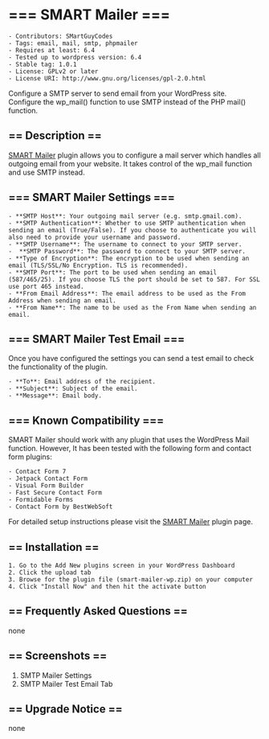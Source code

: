 
# === SMART Mailer ===

    - Contributors: SMartGuyCodes
    - Tags: email, mail, smtp, phpmailer
    - Requires at least: 6.4
    - Tested up to wordpress version: 6.4
    - Stable tag: 1.0.1
    - License: GPLv2 or later
    - License URI: http://www.gnu.org/licenses/gpl-2.0.html

Configure a SMTP server to send email from your WordPress site. Configure the wp_mail() function to use SMTP instead of the PHP mail() function.

## == Description ==

[SMART Mailer](https://github.com/SmartGuyCodes/SmartMailerWp) plugin allows you to configure a mail server which handles all outgoing email from your website. It takes control of the wp_mail function and use SMTP instead.

## === SMART Mailer Settings ===

    - **SMTP Host**: Your outgoing mail server (e.g. smtp.gmail.com).
    - **SMTP Authentication**: Whether to use SMTP authentication when sending an email (True/False). If you choose to authenticate you will also need to provide your username and password.
    - **SMTP Username**: The username to connect to your SMTP server.
    -  **SMTP Password**: The password to connect to your SMTP server.
    - **Type of Encryption**: The encryption to be used when sending an email (TLS/SSL/No Encryption. TLS is recommended).
    - **SMTP Port**: The port to be used when sending an email (587/465/25). If you choose TLS the port should be set to 587. For SSL use port 465 instead.
    - **From Email Address**: The email address to be used as the From Address when sending an email.
    - **From Name**: The name to be used as the From Name when sending an email.

## === SMART Mailer Test Email ===

Once you have configured the settings you can send a test email to check the functionality of the plugin.
 
    - **To**: Email address of the recipient.
    - **Subject**: Subject of the email.
    - **Message**: Email body.

## === Known Compatibility ===

SMART Mailer should work with any plugin that uses the WordPress Mail function. However, It has been tested with the following form and contact form plugins:

    - Contact Form 7
    - Jetpack Contact Form
    - Visual Form Builder
    - Fast Secure Contact Form
    - Formidable Forms
    - Contact Form by BestWebSoft

For detailed setup instructions please visit the [SMART Mailer](https://github.com/SmartGuyCodes/SmartMailerWp) plugin page.

## == Installation ==

    1. Go to the Add New plugins screen in your WordPress Dashboard
    2. Click the upload tab
    3. Browse for the plugin file (smart-mailer-wp.zip) on your computer
    4. Click "Install Now" and then hit the activate button

## == Frequently Asked Questions ==
none

## == Screenshots ==

1. SMTP Mailer Settings
2. SMTP Mailer Test Email Tab

## == Upgrade Notice ==
none